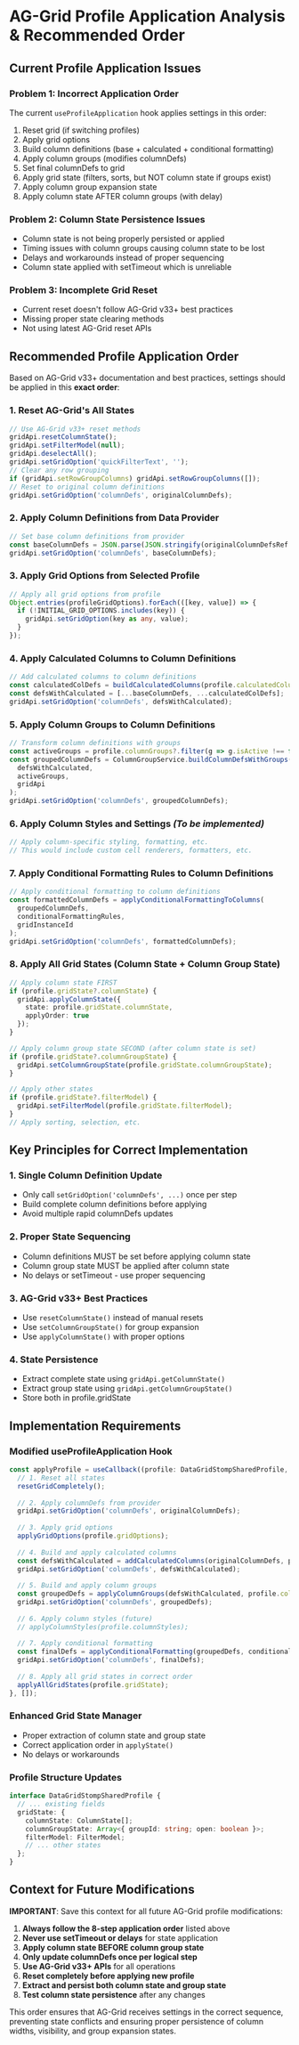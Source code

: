 # AG-Grid Profile Application Analysis & Recommended Order

## Current Profile Application Issues

### **Problem 1: Incorrect Application Order**
The current `useProfileApplication` hook applies settings in this order:
1. Reset grid (if switching profiles)
2. Apply grid options
3. Build column definitions (base + calculated + conditional formatting)
4. Apply column groups (modifies columnDefs)
5. Set final columnDefs to grid
6. Apply grid state (filters, sorts, but NOT column state if groups exist)
7. Apply column group expansion state
8. Apply column state AFTER column groups (with delay)

### **Problem 2: Column State Persistence Issues**
- Column state is not being properly persisted or applied
- Timing issues with column groups causing column state to be lost
- Delays and workarounds instead of proper sequencing
- Column state applied with setTimeout which is unreliable

### **Problem 3: Incomplete Grid Reset**
- Current reset doesn't follow AG-Grid v33+ best practices
- Missing proper state clearing methods
- Not using latest AG-Grid reset APIs

## **Recommended Profile Application Order**

Based on AG-Grid v33+ documentation and best practices, settings should be applied in this **exact order**:

### **1. Reset AG-Grid's All States**
```typescript
// Use AG-Grid v33+ reset methods
gridApi.resetColumnState();
gridApi.setFilterModel(null);
gridApi.deselectAll();
gridApi.setGridOption('quickFilterText', '');
// Clear any row grouping
if (gridApi.setRowGroupColumns) gridApi.setRowGroupColumns([]);
// Reset to original column definitions
gridApi.setGridOption('columnDefs', originalColumnDefs);
```

### **2. Apply Column Definitions from Data Provider**
```typescript
// Set base column definitions from provider
const baseColumnDefs = JSON.parse(JSON.stringify(originalColumnDefsRef.current));
gridApi.setGridOption('columnDefs', baseColumnDefs);
```

### **3. Apply Grid Options from Selected Profile**
```typescript
// Apply all grid options from profile
Object.entries(profileGridOptions).forEach(([key, value]) => {
  if (!INITIAL_GRID_OPTIONS.includes(key)) {
    gridApi.setGridOption(key as any, value);
  }
});
```

### **4. Apply Calculated Columns to Column Definitions**
```typescript
// Add calculated columns to column definitions
const calculatedColDefs = buildCalculatedColumns(profile.calculatedColumns);
const defsWithCalculated = [...baseColumnDefs, ...calculatedColDefs];
gridApi.setGridOption('columnDefs', defsWithCalculated);
```

### **5. Apply Column Groups to Column Definitions**
```typescript
// Transform column definitions with groups
const activeGroups = profile.columnGroups?.filter(g => g.isActive !== false) || [];
const groupedColumnDefs = ColumnGroupService.buildColumnDefsWithGroups(
  defsWithCalculated, 
  activeGroups, 
  gridApi
);
gridApi.setGridOption('columnDefs', groupedColumnDefs);
```

### **6. Apply Column Styles and Settings** *(To be implemented)*
```typescript
// Apply column-specific styling, formatting, etc.
// This would include custom cell renderers, formatters, etc.
```

### **7. Apply Conditional Formatting Rules to Column Definitions**
```typescript
// Apply conditional formatting to column definitions
const formattedColumnDefs = applyConditionalFormattingToColumns(
  groupedColumnDefs,
  conditionalFormattingRules,
  gridInstanceId
);
gridApi.setGridOption('columnDefs', formattedColumnDefs);
```

### **8. Apply All Grid States (Column State + Column Group State)**
```typescript
// Apply column state FIRST
if (profile.gridState?.columnState) {
  gridApi.applyColumnState({
    state: profile.gridState.columnState,
    applyOrder: true
  });
}

// Apply column group state SECOND (after column state is set)
if (profile.gridState?.columnGroupState) {
  gridApi.setColumnGroupState(profile.gridState.columnGroupState);
}

// Apply other states
if (profile.gridState?.filterModel) {
  gridApi.setFilterModel(profile.gridState.filterModel);
}
// Apply sorting, selection, etc.
```

## **Key Principles for Correct Implementation**

### **1. Single Column Definition Update**
- Only call `setGridOption('columnDefs', ...)` once per step
- Build complete column definitions before applying
- Avoid multiple rapid columnDefs updates

### **2. Proper State Sequencing**
- Column definitions MUST be set before applying column state
- Column group state MUST be applied after column state
- No delays or setTimeout - use proper sequencing

### **3. AG-Grid v33+ Best Practices**
- Use `resetColumnState()` instead of manual resets
- Use `setColumnGroupState()` for group expansion
- Use `applyColumnState()` with proper options

### **4. State Persistence**
- Extract complete state using `gridApi.getColumnState()`
- Extract group state using `gridApi.getColumnGroupState()`
- Store both in profile.gridState

## **Implementation Requirements**

### **Modified useProfileApplication Hook**
```typescript
const applyProfile = useCallback((profile: DataGridStompSharedProfile, isProfileSwitch: boolean) => {
  // 1. Reset all states
  resetGridCompletely();
  
  // 2. Apply columnDefs from provider
  gridApi.setGridOption('columnDefs', originalColumnDefs);
  
  // 3. Apply grid options
  applyGridOptions(profile.gridOptions);
  
  // 4. Build and apply calculated columns
  const defsWithCalculated = addCalculatedColumns(originalColumnDefs, profile.calculatedColumns);
  gridApi.setGridOption('columnDefs', defsWithCalculated);
  
  // 5. Build and apply column groups
  const groupedDefs = applyColumnGroups(defsWithCalculated, profile.columnGroups);
  gridApi.setGridOption('columnDefs', groupedDefs);
  
  // 6. Apply column styles (future)
  // applyColumnStyles(profile.columnStyles);
  
  // 7. Apply conditional formatting
  const finalDefs = applyConditionalFormatting(groupedDefs, conditionalFormattingRules);
  gridApi.setGridOption('columnDefs', finalDefs);
  
  // 8. Apply all grid states in correct order
  applyAllGridStates(profile.gridState);
}, []);
```

### **Enhanced Grid State Manager**
- Proper extraction of column state and group state
- Correct application order in `applyState()`
- No delays or workarounds

### **Profile Structure Updates**
```typescript
interface DataGridStompSharedProfile {
  // ... existing fields
  gridState: {
    columnState: ColumnState[];
    columnGroupState: Array<{ groupId: string; open: boolean }>;
    filterModel: FilterModel;
    // ... other states
  };
}
```

## **Context for Future Modifications**

**IMPORTANT**: Save this context for all future AG-Grid profile modifications:

1. **Always follow the 8-step application order** listed above
2. **Never use setTimeout or delays** for state application
3. **Apply column state BEFORE column group state**
4. **Only update columnDefs once per logical step**
5. **Use AG-Grid v33+ APIs** for all operations
6. **Reset completely before applying new profile**
7. **Extract and persist both column state and group state**
8. **Test column state persistence** after any changes

This order ensures that AG-Grid receives settings in the correct sequence, preventing state conflicts and ensuring proper persistence of column widths, visibility, and group expansion states.